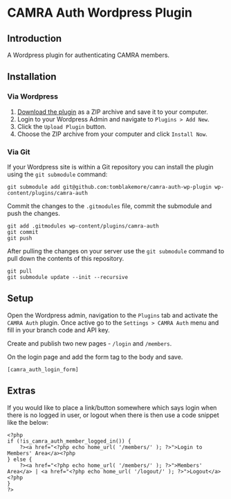CAMRA Auth Wordpress Plugin
===========================

## Introduction

A Wordpress plugin for authenticating CAMRA members.

## Installation

### Via Wordpress

1. [Download the plugin](https://github.com/tomblakemore/camra-auth-wp-plugin/archive/master.zip) 
as a ZIP archive and save it to your computer.
1. Login to your Wordpress Admin and navigate to `Plugins > Add New`.
1. Click the `Upload Plugin` button.
1. Choose the ZIP archive from your computer and click `Install Now`.

### Via Git

If your Wordpress site is within a Git repository you can install the plugin 
using the `git submodule` command:

    git submodule add git@github.com:tomblakemore/camra-auth-wp-plugin wp-content/plugins/camra-auth

Commit the changes to the `.gitmodules` file, commit the submodule and push the 
changes.

    git add .gitmodules wp-content/plugins/camra-auth
    git commit
    git push

After pulling the changes on your server use the `git submodule` 
command to pull down the contents of this repository.

    git pull
    git submodule update --init --recursive

## Setup

Open the Wordpress admin, navigation to the `Plugins` tab and activate the 
`CAMRA Auth` plugin. Once active go to the `Settings > CAMRA Auth` menu and 
fill in your branch code and API key.

Create and publish two new pages - `/login` and `/members`.

On the login page and add the form tag to the body and save.

    [camra_auth_login_form]

## Extras

If you would like to place a link/button somewhere which says login when there
is no logged in user, or logout when there is then use a code snippet like the 
below:

    <?php
    if (!is_camra_auth_member_logged_in()) {
        ?><a href="<?php echo home_url( '/members/' ); ?>">Login to Members' Area</a><?php
    } else {
        ?><a href="<?php echo home_url( '/members/' ); ?>">Members' Area</a> | <a href="<?php echo home_url( '/logout/' ); ?>">Logout</a><?php
    }
    ?>
